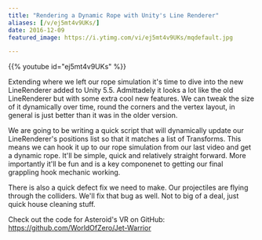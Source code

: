 ```yaml
---
title: "Rendering a Dynamic Rope with Unity's Line Renderer"
aliases: [/v/ej5mt4v9UKs/]
date: 2016-12-09
featured_image: https://i.ytimg.com/vi/ej5mt4v9UKs/mqdefault.jpg

---
```


{{% youtube id="ej5mt4v9UKs" %}}

Extending where we left our rope simulation it's time to dive into the new LineRenderer added to Unity 5.5. Admittadely it looks a lot like the old LineRenderer but with some extra cool new features. We can tweak the size of it dynamically over time, round the corners and the vertex layout, in general is just better than it was in the older version.

We are going to be writing a quick script that will dynamically update our LineRenderer's positions list so that it matches a list of Transforms. This means we can hook it up to our rope simulation from our last video and get a dynamic rope. It'll be simple, quick and relatively straight forward. More importantly it'll be fun and is a key componenet to getting our final grappling hook mechanic working.

There is also a quick defect fix we need to make. Our projectiles are flying through the colliders. We'll fix that bug as well. Not to big of a deal, just quick house cleaning stuff.

Check out the code for Asteroid's VR on GitHub: https://github.com/WorldOfZero/Jet-Warrior